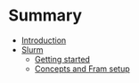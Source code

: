 # Summary

* [Introduction](README.md)
* [Slurm](slurm/README.md)
    * [Getting started](slurm/slurm_introduction.md)
    * [Concepts and Fram setup](slurm/slurm_concepts_and_setup_fram.md)

